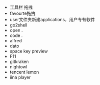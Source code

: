 - 工具栏 拖拽
- favourte拖拽
- user文件夹新建applications，用户专有软件
- go2shell
- open .
- code .
- alfred
- dato
- space key preview
- F11
- gitkraken
- nightowl
- tencent lemon
- iina player